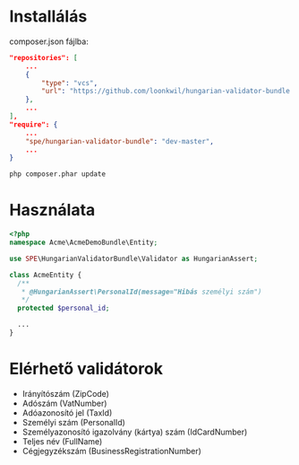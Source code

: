 # Installálás

composer.json fájlba:
```json
"repositories": [
    ...
    {
        "type": "vcs",
        "url": "https://github.com/loonkwil/hungarian-validator-bundle.git"
    },
    ...
],
"require": {
    ...
    "spe/hungarian-validator-bundle": "dev-master",
    ...
}
```

```bash
php composer.phar update
```

# Használata

```php
<?php
namespace Acme\AcmeDemoBundle\Entity;

use SPE\HungarianValidatorBundle\Validator as HungarianAssert;

class AcmeEntity {
  /**
   * @HungarianAssert\PersonalId(message="Hibás személyi szám")
   */
  protected $personal_id;

  ...
}
```

# Elérhető validátorok

 * Irányítószám (ZipCode)
 * Adószám (VatNumber)
 * Adóazonosító jel (TaxId)
 * Személyi szám (PersonalId)
 * Személyazonosító igazolvány (kártya) szám (IdCardNumber)
 * Teljes név (FullName)
 * Cégjegyzékszám (BusinessRegistrationNumber)
